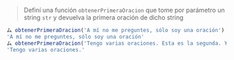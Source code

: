 > Definí una función `obtenerPrimeraOracion` que tome por parámetro un string `str` y devuelva la primera oración de dicho string
>
```javascript
ム obtenerPrimeraOracion('A mí no me preguntes, sólo soy una oración')
'A mí no me preguntes, sólo soy una oración'
ム obtenerPrimeraOracion('Tengo varias oraciones. Esta es la segunda. Y esta es la tercera.')
'Tengo varias oraciones.'
```